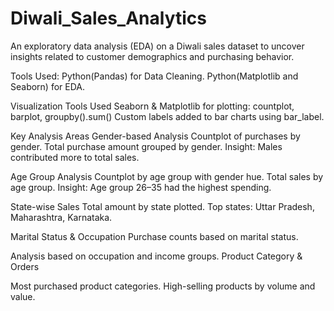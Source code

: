 # Diwali_Sales_Analytics
An exploratory data analysis (EDA) on a Diwali sales dataset to uncover insights related to customer demographics and purchasing behavior.

Tools Used:
Python(Pandas) for Data Cleaning.
Python(Matplotlib and Seaborn) for EDA.


Visualization Tools Used
Seaborn & Matplotlib for plotting:
countplot, barplot, groupby().sum()
Custom labels added to bar charts using bar_label.


Key Analysis Areas
Gender-based Analysis
Countplot of purchases by gender.
Total purchase amount grouped by gender.
Insight: Males contributed more to total sales.

Age Group Analysis
Countplot by age group with gender hue.
Total sales by age group.
Insight: Age group 26–35 had the highest spending.

State-wise Sales
Total amount by state plotted.
Top states: Uttar Pradesh, Maharashtra, Karnataka.

Marital Status & Occupation
Purchase counts based on marital status.

Analysis based on occupation and income groups.
Product Category & Orders

Most purchased product categories.
High-selling products by volume and value.
